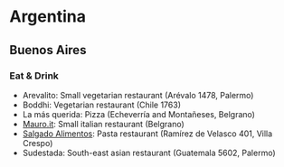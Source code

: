 # Argentina

## Buenos Aires

### Eat & Drink

- Arevalito: Small vegetarian restaurant (Arévalo 1478, Palermo)
- Boddhi: Vegetarian restaurant (Chile 1763)
- La más querida: Pizza (Echeverría and Montañeses, Belgrano)
- [Mauro.it](http://www.guiaoleo.com.ar/restaurantes/Mauro-it-Ristorantino-Italiano-11350): Small italian restaurant (Belgrano)
- [Salgado Alimentos](http://www.salgadoalimentos.com.ar): Pasta restaurant (Ramírez de Velasco 401, Villa Crespo)
- Sudestada: South-east asian restaurant (Guatemala 5602, Palermo)

